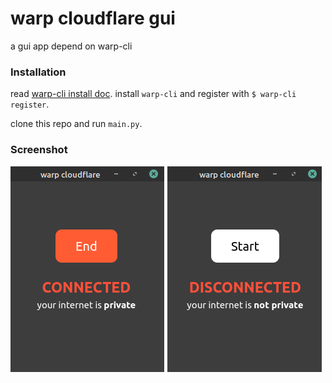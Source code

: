 # warp cloudflare gui

a gui app depend on warp-cli

### Installation
read [warp-cli install doc](https://developers.cloudflare.com/warp-client/setting-up/linux).
install `warp-cli` and register with `$ warp-cli register`.

clone this repo and run `main.py`.

### Screenshot

![warp cloudflare gui](Screenshot.png)